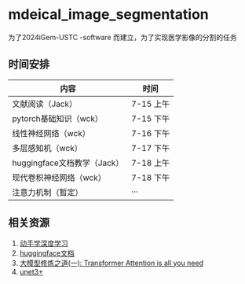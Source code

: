 # mdeical_image_segmentation
为了2024iGem-USTC -software 而建立，为了实现医学影像的分割的任务


## 时间安排
|内容|时间|
|--|--|
|文献阅读（Jack）|7-15 上午|
|pytorch基础知识（wck）|7-15 下午|
|线性神经网络（wck）|7-16 下午|
|多层感知机（wck）|7-17 下午|
|huggingface文档教学（Jack）|7-18 上午|
|现代卷积神经网络（wck）|7-18 下午|
|注意力机制（暂定）|···|





## 相关资源
1. [动手学深度学习](https://zh.d2l.ai/chapter_preface/index.html)
2. [huggingface文档](https://huggingface.co/docs/transformers/v4.42.0/en/trainer)
3. [大模型修炼之道(一): Transformer Attention is all you need](https://www.bilibili.com/video/BV1FH4y157ZC?vd_source=96a3f9090e2330e11bb6eff837ccbd50)
4. [unet3+](https://arxiv.org/pdf/2004.08790)


